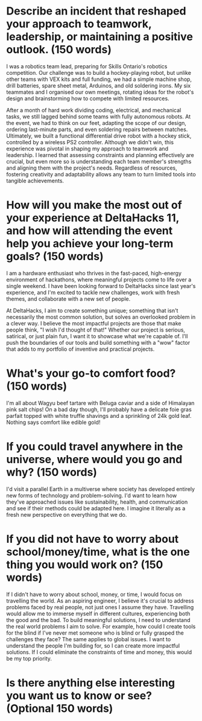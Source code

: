 # Describe an incident that reshaped your approach to teamwork, leadership, or maintaining a positive outlook. (150 words)

I was a robotics team lead, preparing for Skills Ontario's robotics competition. Our challenge was to build a hockey-playing robot, but unlike other teams with VEX kits and full funding, we had a simple machine shop, drill batteries, spare sheet metal, Arduinos, and old soldering irons. My six teammates and I organised our own meetings, rotating ideas for the robot's design and brainstorming how to compete with limited resources.

After a month of hard work dividing coding, electrical, and mechanical tasks, we still lagged behind some teams with fully autonomous robots. At the event, we had to think on our feet, adapting the scope of our design, ordering last-minute parts, and even soldering repairs between matches. Ultimately, we built a functional differential drive robot with a hockey stick, controlled by a wireless PS2 controller. Although we didn't win, this experience was pivotal in shaping my approach to teamwork and leadership. I learned that assessing constraints and planning effectively are crucial, but even more so is understanding each team member's strengths and aligning them with the project's needs. Regardless of resources, fostering creativity and adaptability allows any team to turn limited tools into tangible achievements.

# How will you make the most out of your experience at DeltaHacks 11, and how will attending the event help you achieve your long-term goals? (150 words)

I am a hardware enthusiast who thrives in the fast-paced, high-energy environment of hackathons, where meaningful projects come to life over a single weekend. I have been looking forward to DeltaHacks since last year's experience, and I'm excited to tackle new challenges, work with fresh themes, and collaborate with a new set of people.

At DeltaHacks, I aim to create something unique; something that isn't necessarily the most common solution, but solves an overlooked problem in a clever way. I believe the most impactful projects are those that make people think, "I wish I'd thought of that!" Whether our project is serious, satirical, or just plain fun, I want it to showcase what we're capable of. I'll push the boundaries of our tools and build something with a "wow" factor that adds to my portfolio of inventive and practical projects.

# What's your go-to comfort food? (150 words)

I'm all about Wagyu beef tartare with Beluga caviar and a side of Himalayan pink salt chips! On a bad day though, I'll probably have a delicate foie gras parfait topped with white truffle shavings and a sprinkling of 24k gold leaf. Nothing says comfort like edible gold!

# If you could travel anywhere in the universe, where would you go and why? (150 words)

I'd visit a parallel Earth in a multiverse where society has developed entirely new forms of technology and problem-solving. I'd want to learn how they've approached issues like sustainability, health, and communication and see if their methods could be adapted here. I imagine it literally as a fresh new perspective on everything that we do.

# If you did not have to worry about school/money/time, what is the one thing you would work on? (150 words)

If I didn't have to worry about school, money, or time, I would focus on travelling the world. As an aspiring engineer, I believe it's crucial to address problems faced by real people, not just ones I assume they have. Travelling would allow me to immerse myself in different cultures, experiencing both the good and the bad. To build meaningful solutions, I need to understand the real world problems I aim to solve. For example, how could I create tools for the blind if I've never met someone who is blind or fully grasped the challenges they face? The same applies to global issues. I want to understand the people I'm building for, so I can create more impactful solutions. If I could eliminate the constraints of time and money, this would be my top priority.

# Is there anything else interesting you want us to know or see? (Optional 150 words)

